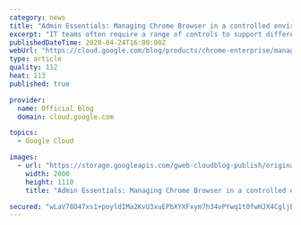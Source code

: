 ```yaml
---
category: news
title: "Admin Essentials: Managing Chrome Browser in a controlled environment"
excerpt: "IT teams often require a range of controls to support different groups and users. In some cases, users need more permissions and access based on their role. Other situations might call for more restrictive measures, with limited access or heightened security measures. These tighter controls can be driven"
publishedDateTime: 2020-04-24T16:00:00Z
webUrl: "https://cloud.google.com/blog/products/chrome-enterprise/managing-chrome-browser-in-a-controlled-environment/"
type: article
quality: 112
heat: 113
published: true

provider:
  name: Official Blog
  domain: cloud.google.com

topics:
  - Google Cloud

images:
  - url: "https://storage.googleapis.com/gweb-cloudblog-publish/original_images/ChromeEnterpriseSeries-01.png"
    width: 2000
    height: 1110
    title: "Admin Essentials: Managing Chrome Browser in a controlled environment"

secured: "wLaV78O47xs1+poyldIMa2KvU3xuEPbXYXFxym7h34vPYwq1t0fwHJX4CgljBdROdEoJXnZ9js4DSj70N2lTIR8rgWSgk/iIvQGylgRYuxRsfGaEasViQvHb0BLRKgXWPpkCNypMb0rrIB7QhtGkCF9o10KS8TE82paF75Ip+oz3ZwjYKVrRnmxJ0CLMJ9g6UPwX9tL/M4FtvOHHddAcOaqa+HvGwtmplEH7x/ozOdIHy2Jlg0izMK/tOpjCdpNXChC2GPoHtgL57IRyTTpVbqUMSdpCvCDiyMirqY2yc1fvkAi4VfO+89oHcmVUpuhK;SgOD8cmZw8ogjyfaa7d43w=="
---
```


